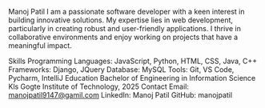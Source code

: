 Manoj Patil
I am a passionate software developer with a keen interest in building innovative solutions. My expertise lies in web development, particularly in creating robust and user-friendly applications. I thrive in collaborative environments and enjoy working on projects that have a meaningful impact.

Skills
Programming Languages: JavaScript, Python, HTML, CSS, Java, C++
Frameworks: Django, JQuery
Database: MySQL
Tools: Git, VS Code, Pycharm, IntelliJ
Education
Bachelor of Engineering in Information Science Kls Gogte Institute of Technology, 2025
Contact
Email: manojpatil9147@gamil.com
LinkedIn: Manoj Patil
GitHub: manojpatil

